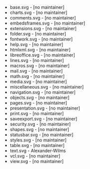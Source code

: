 * base.svg - [no maintainer]
* charts.svg - [no maintainer]
* comments.svg - [no maintainer]
* embedsframes.svg - [no maintainer]
* extensions.svg - [no maintainer]
* folder.svg - [no maintainer]
* fontwork.svg - [no maintainer]
* help.svg - [no maintainer]
* htmlxml.svg - [no maintainer]
* libreoffice.svg - [no maintainer]
* lines.svg - [no maintainer]
* macros.svg - [no maintainer]
* mail.svg - [no maintainer]
* math.svg - [no maintainer]
* media.svg - [no maintainer]
* miscellaneous.svg - [no maintainer]
* navigation.svg - [no maintainer]
* objects.svg - [no maintainer]
* pages.svg - [no maintainer]
* presentation.svg - [no maintainer]
* print.svg - [no maintainer]
* saveexport.svg - [no maintainer]
* security.svg - [no maintainer]
* shapes.svg - [no maintainer]
* statusbar.svg - [no maintainer]
* styles.svg - [no maintainer]
* table.svg - [no maintainer]
* text.svg - Alexander-Wilms
* vcl.svg - [no maintainer]
* view.svg - [no maintainer]
